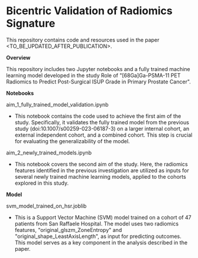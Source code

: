 # **Bicentric Validation of Radiomics Signature**

This repository contains code and resources used in the paper <TO_BE_UPDATED_AFTER_PUBLICATION>.

**Overview**

This repository includes two Jupyter notebooks and a fully trained machine learning model developed in the study Role of "[68Ga]Ga-PSMA-11 PET Radiomics to Predict Post-Surgical ISUP Grade in Primary Prostate Cancer". 

**Notebooks**

aim_1_fully_trained_model_validation.ipynb
- This notebook contains the code used to achieve the first aim of the study. Specifically, it validates the fully trained model from the previous study (doi:10.1007/s00259-023-06187-3) on a larger internal cohort, an external independent cohort, and a combined cohort. This step is crucial for evaluating the generalizability of the model.

aim_2_newly_trained_models.ipynb
- This notebook covers the second aim of the study. Here, the radiomics features identified in the previous investigation are utilized as inputs for several newly trained machine learning models, applied to the cohorts explored in this study.

**Model**

svm_model_trained_on_hsr.joblib
- This is a Support Vector Machine (SVM) model trained on a cohort of 47 patients from San Raffaele Hospital. The model uses two radiomics features, "original_glszm_ZoneEntropy" and "original_shape_LeastAxisLength", as input for predicting outcomes. This model serves as a key component in the analysis described in the paper.
